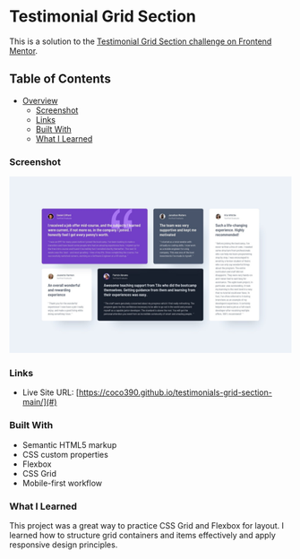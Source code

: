 # Testimonial Grid Section

This is a solution to the [Testimonial Grid Section challenge on Frontend Mentor](https://www.frontendmentor.io/challenges/testimonials-grid-section-Nnw6J7Un7).

## Table of Contents

- [Overview](#overview)
  - [Screenshot](#screenshot)
  - [Links](#links)
  - [Built With](#built-with)
  - [What I Learned](#what-i-learned)
  
### Screenshot

![Testimonial Grid Section Screenshot](./design/desktop-design.jpg)

### Links
- Live Site URL: [https://coco390.github.io/testimonials-grid-section-main/](#)

### Built With

- Semantic HTML5 markup
- CSS custom properties
- Flexbox
- CSS Grid
- Mobile-first workflow

### What I Learned

This project was a great way to practice CSS Grid and Flexbox for layout. I learned how to structure grid containers and items effectively and apply responsive design principles.
